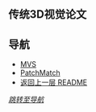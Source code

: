 ## 传统3D视觉论文

## 导航
- [MVS](./MVS/README.md)
- [PatchMatch](./PatchMatch/README.md)
- [返回上一层 README](../README.md)


*[跳转至导航](#导航)*